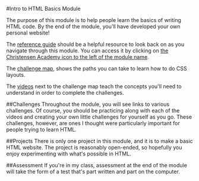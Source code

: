 #Intro to HTML Basics Module

The purpose of this module is to help people learn the basics of writing HTML code. By the end of the module, you'll have developed your own personal website!

The [reference guide](https://github.com/christensenacademy/christensen-academy/blob/master/modules/html-basics/reference.md) should be a helpful resource to look back on as you navigate through this module. You can access it by clicking on [the Christensen Academy icon to the left of the module name](http://www.christensenacademy.org/index.html#html-basics).

The [challenge map](http://www.christensenacademy.org/index.html#html-basics), shows the paths you can take to learn how to do CSS layouts.

The [videos](http://www.christensenacademy.org/index.html#html-basics) next to the challenge map teach the concepts you'll need to understand in order to complete the challenges.

##Challenges
Throughout the module, you will see links to various challenges. Of course, you should be practicing along with each of the videos and creating your own little challenges for yourself as you go. These challenges, however, are ones I thought were particularly important for people trying to learn HTML.

##Projects
There is only one project in this module, and it is to make a basic HTML website. The project is reasonably open-ended, so hopefully you enjoy experimenting with what's possible in HTML.

##Assessment
If you're in my class, assessment at the end of the module will take the form of a test that's part written and part on the computer.